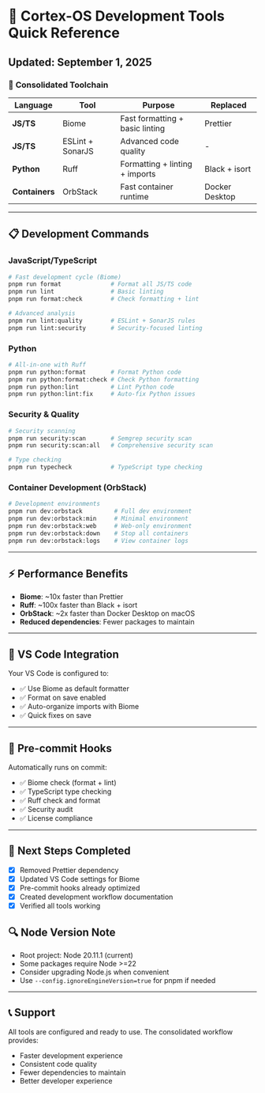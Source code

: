 # 🚀 Cortex-OS Development Tools Quick Reference

## Updated: September 1, 2025

### 🎯 **Consolidated Toolchain**

| Language | Tool | Purpose | Replaced |
|----------|------|---------|----------|
| **JS/TS** | Biome | Fast formatting + basic linting | Prettier |
| **JS/TS** | ESLint + SonarJS | Advanced code quality | - |
| **Python** | Ruff | Formatting + linting + imports | Black + isort |
| **Containers** | OrbStack | Fast container runtime | Docker Desktop |

---

## 📋 **Development Commands**

### **JavaScript/TypeScript**

```bash
# Fast development cycle (Biome)
pnpm run format              # Format all JS/TS code
pnpm run lint                # Basic linting
pnpm run format:check        # Check formatting + lint

# Advanced analysis
pnpm run lint:quality        # ESLint + SonarJS rules
pnpm run lint:security       # Security-focused linting
```

### **Python**

```bash
# All-in-one with Ruff
pnpm run python:format       # Format Python code
pnpm run python:format:check # Check Python formatting
pnpm run python:lint         # Lint Python code
pnpm run python:lint:fix     # Auto-fix Python issues
```

### **Security & Quality**

```bash
# Security scanning
pnpm run security:scan       # Semgrep security scan
pnpm run security:scan:all   # Comprehensive security scan

# Type checking
pnpm run typecheck           # TypeScript type checking
```

### **Container Development (OrbStack)**

```bash
# Development environments
pnpm run dev:orbstack         # Full dev environment
pnpm run dev:orbstack:min     # Minimal environment
pnpm run dev:orbstack:web     # Web-only environment
pnpm run dev:orbstack:down    # Stop all containers
pnpm run dev:orbstack:logs    # View container logs
```

---

## ⚡ **Performance Benefits**

- **Biome**: ~10x faster than Prettier
- **Ruff**: ~100x faster than Black + isort
- **OrbStack**: ~2x faster than Docker Desktop on macOS
- **Reduced dependencies**: Fewer packages to maintain

---

## 🔧 **VS Code Integration**

Your VS Code is configured to:

- ✅ Use Biome as default formatter
- ✅ Format on save enabled
- ✅ Auto-organize imports with Biome
- ✅ Quick fixes on save

---

## 🚀 **Pre-commit Hooks**

Automatically runs on commit:

- ✅ Biome check (format + lint)
- ✅ TypeScript type checking
- ✅ Ruff check and format
- ✅ Security audit
- ✅ License compliance

---

## 🎯 **Next Steps Completed**

- [x] Removed Prettier dependency
- [x] Updated VS Code settings for Biome
- [x] Pre-commit hooks already optimized
- [x] Created development workflow documentation
- [x] Verified all tools working

## 🔍 **Node Version Note**

- Root project: Node 20.11.1 (current)
- Some packages require Node >=22
- Consider upgrading Node.js when convenient
- Use `--config.ignoreEngineVersion=true` for pnpm if needed

---

## 📞 **Support**

All tools are configured and ready to use. The consolidated workflow provides:

- Faster development experience
- Consistent code quality
- Fewer dependencies to maintain
- Better developer experience
